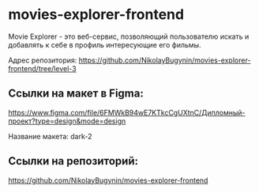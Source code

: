 # movies-explorer-frontend

Movie Explorer - это веб-сервис, позволяющий пользователю искать и добавлять к себе в профиль интересующие его фильмы.

Адрес репозитория: https://github.com/NikolayBugynin/movies-explorer-frontend/tree/level-3

## Ссылки на макет в Figma:

https://www.figma.com/file/6FMWkB94wE7KTkcCgUXtnC/Дипломный-проект?type=design&mode=design

Название макета: dark-2

## Ссылки на репозиторий:

https://github.com/NikolayBugynin/movies-explorer-frontend

